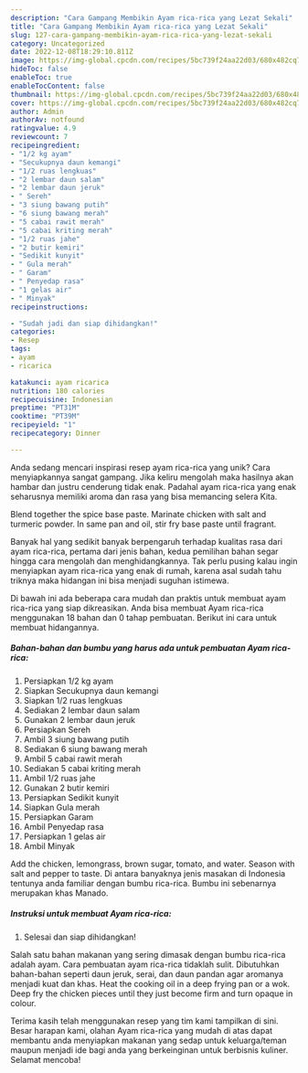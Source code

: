 ```yaml
---
description: "Cara Gampang Membikin Ayam rica-rica yang Lezat Sekali"
title: "Cara Gampang Membikin Ayam rica-rica yang Lezat Sekali"
slug: 127-cara-gampang-membikin-ayam-rica-rica-yang-lezat-sekali
category: Uncategorized
date: 2022-12-08T18:29:10.811Z
image: https://img-global.cpcdn.com/recipes/5bc739f24aa22d03/680x482cq70/ayam-rica-rica-foto-resep-utama.jpg
hideToc: false
enableToc: true
enableTocContent: false
thumbnail: https://img-global.cpcdn.com/recipes/5bc739f24aa22d03/680x482cq70/ayam-rica-rica-foto-resep-utama.jpg
cover: https://img-global.cpcdn.com/recipes/5bc739f24aa22d03/680x482cq70/ayam-rica-rica-foto-resep-utama.jpg
author: Admin
authorAv: notfound
ratingvalue: 4.9
reviewcount: 7
recipeingredient:
- "1/2 kg ayam"
- "Secukupnya daun kemangi"
- "1/2 ruas lengkuas"
- "2 lembar daun salam"
- "2 lembar daun jeruk"
- " Sereh"
- "3 siung bawang putih"
- "6 siung bawang merah"
- "5 cabai rawit merah"
- "5 cabai kriting merah"
- "1/2 ruas jahe"
- "2 butir kemiri"
- "Sedikit kunyit"
- " Gula merah"
- " Garam"
- " Penyedap rasa"
- "1 gelas air"
- " Minyak"
recipeinstructions:

- "Sudah jadi dan siap dihidangkan!"
categories:
- Resep
tags:
- ayam
- ricarica

katakunci: ayam ricarica 
nutrition: 180 calories
recipecuisine: Indonesian
preptime: "PT31M"
cooktime: "PT39M"
recipeyield: "1"
recipecategory: Dinner

---
```





Anda sedang mencari inspirasi resep ayam rica-rica yang unik? Cara menyiapkannya sangat gampang. Jika keliru mengolah maka hasilnya akan hambar dan justru cenderung tidak enak. Padahal ayam rica-rica yang enak seharusnya memiliki aroma dan rasa yang bisa memancing selera Kita.





Blend together the spice base paste. Marinate chicken with salt and turmeric powder. In same pan and oil, stir fry base paste until fragrant.

Banyak hal yang sedikit banyak berpengaruh terhadap kualitas rasa dari ayam rica-rica, pertama dari jenis bahan, kedua pemilihan bahan segar hingga cara mengolah dan menghidangkannya. Tak perlu pusing kalau ingin menyiapkan ayam rica-rica yang enak di rumah, karena asal sudah tahu triknya maka hidangan ini bisa menjadi suguhan istimewa.






Di bawah ini ada beberapa cara mudah dan praktis untuk membuat ayam rica-rica yang siap dikreasikan. Anda bisa membuat Ayam rica-rica menggunakan 18 bahan dan 0 tahap pembuatan. Berikut ini cara untuk membuat hidangannya.

<!--inarticleads1-->

##### Bahan-bahan dan bumbu yang harus ada untuk pembuatan Ayam rica-rica:

1. Persiapkan 1/2 kg ayam
1. Siapkan Secukupnya daun kemangi
1. Siapkan 1/2 ruas lengkuas
1. Sediakan 2 lembar daun salam
1. Gunakan 2 lembar daun jeruk
1. Persiapkan  Sereh
1. Ambil 3 siung bawang putih
1. Sediakan 6 siung bawang merah
1. Ambil 5 cabai rawit merah
1. Sediakan 5 cabai kriting merah
1. Ambil 1/2 ruas jahe
1. Gunakan 2 butir kemiri
1. Persiapkan Sedikit kunyit
1. Siapkan  Gula merah
1. Persiapkan  Garam
1. Ambil  Penyedap rasa
1. Persiapkan 1 gelas air
1. Ambil  Minyak


Add the chicken, lemongrass, brown sugar, tomato, and water. Season with salt and pepper to taste. Di antara banyaknya jenis masakan di Indonesia tentunya anda familiar dengan bumbu rica-rica. Bumbu ini sebenarnya merupakan khas Manado. 

<!--inarticleads2-->

##### Instruksi untuk membuat Ayam rica-rica:


1. Selesai dan siap dihidangkan!

Salah satu bahan makanan yang sering dimasak dengan bumbu rica-rica adalah ayam. Cara pembuatan ayam rica-rica tidaklah sulit. Dibutuhkan bahan-bahan seperti daun jeruk, serai, dan daun pandan agar aromanya menjadi kuat dan khas. Heat the cooking oil in a deep frying pan or a wok. Deep fry the chicken pieces until they just become firm and turn opaque in colour. 

Terima kasih telah menggunakan resep yang tim kami tampilkan di sini. Besar harapan kami, olahan Ayam rica-rica yang mudah di atas dapat membantu anda menyiapkan makanan yang sedap untuk keluarga/teman maupun menjadi ide bagi anda yang berkeinginan untuk berbisnis kuliner. Selamat mencoba!
